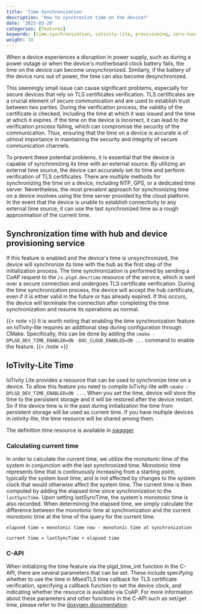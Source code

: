 ```yaml
---
title: 'Time Synchronization'
description: 'How to synchronize time on the device?'
date: '2023-03-20'
categories: [features]
keywords: [time-synchronization, iotivity-lite, provisioning, zero-touch, TLS, NTP, GPS, time server]
weight: 10
---
```


When a device experiences a disruption in power supply, such as during a power outage or when the device's motherboard clock battery fails, the time on the device can become unsynchronized. Similarly, if the battery of the device runs out of power, the time can also become desynchronized.

This seemingly small issue can cause significant problems, especially for secure devices that rely on TLS certificates verification. TLS certificates are a crucial element of secure communication and are used to establish trust between two parties. During the verification process, the validity of the certificate is checked, including the time at which it was issued and the time at which it expires. If the time on the device is incorrect, it can lead to the verification process failing, which can compromise the security of the communication. Thus, ensuring that the time on a device is accurate is of utmost importance in maintaining the security and integrity of secure communication channels.

To prevent these potential problems, it is essential that the device is capable of synchronizing its time with an external source. By utilizing an external time source, the device can accurately set its time and perform verification of TLS certificates. There are multiple methods for synchronizing the time on a device, including NTP, GPS, or a dedicated time server. Nevertheless, the most prevalent approach for synchronizing time on a device involves using the time server provided by the cloud platform. In the event that the device is unable to establish connectivity to any external time source, it can use the last synchronized time as a rough approximation of the current time.

## Synchronization time with hub and device provisioning service

If this feature is enabled and the device's time is unsynchronized, the device will synchronize its time with the hub as the first step of the initialization process. The time synchronization is performed by sending a CoAP request to the `/x.plgd.dev/time` resource of the service, which is sent over a secure connection and undergoes TLS certificate verification. During the time synchronization process, the device will accept the hub certificate, even if it is either valid in the future or has already expired. If this occurs, the device will terminate the connection after completing the time synchronization and resume its operations as normal.

{{< note >}}
It is worth noting that enabling the time synchronization feature on IoTivity-lite requires an additional step during configuration through CMake. Specifically, this can be done by adding the `cmake -DPLGD_DEV_TIME_ENABLED=ON -DOC_CLOUD_ENABLED=ON ...` command to enable the feature.
{{< /note >}}

## IoTivity-Lite Time

IoTivity Lite provides a resource that can be used to synchronize time on a device. To allow this feature you need to compile IoTivity-lite with `cmake -DPLGD_DEV_TIME_ENABLED=ON ...`. When you set the time, device will store the time to the persistent storage and it will be restored after the device restart. So if the device time is in the past during initialization the time from persistent storage will be used as current time. If you have multiple devices in iotivity-lite, the time resource will be shared among them.

The definition time resource is available in [swagger](https://petstore.swagger.io/?url=https://raw.githubusercontent.com/iotivity/iotivity-lite/adam/feature/add-clock-resource/api/plgd/x.plgd.dev.time.yaml)

### Calculating current time

In order to calculate the current time, we utilize the monotonic time of the system in conjunction with the last synchronized time. Monotonic time represents time that is continuously increasing from a starting point, typically the system boot time, and is not affected by changes to the system clock that would otherwise affect the system time. The current time is then computed by adding the elapsed time since synchronization to the `lastSyncTime`. Upon setting lastSyncTime, the system's monotonic time is also recorded. When determining the elapsed time, we simply calculate the difference between the monotonic time at synchronization and the current monotonic time at the time of the query for the current time.

```pseudo-code
elapsed time = monotonic time now - monotonic time at synchronization

current time = lastSyncTime + elapsed time
```

### C-API

When initializing the time feature via the plgd_time_init function in the C-API, there are several parameters that can be set. These include specifying whether to use the time in MbedTLS time callback for TLS certificate verification, specifying a callback function to set the device clock, and indicating whether the resource is available via CoAP. For more information about these parameters and other functions in the C-API such as set/get time, please refer to the [doxygen documentation](http://iotivity.org/iotivity-lite-doxygen/plgd__time_8h.html).
